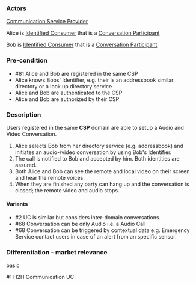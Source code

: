 ### Actors

[Communication Service Provider](../blob/master/docs/D1.1/business-models/business-roles.md#communication-service-provider-csp)

Alice is [Identified Consumer](../blob/master/docs/D1.1/business-models/business-roles.md#identified-service-consumer) that is a [Conversation Participant](../blob/master/docs/D1.1/business-models/business-roles.md#conversation--communication-participant)

Bob is [Identified Consumer](../blob/master/docs/D1.1/business-models/business-roles.md#identified-service-consumer) that is a [Conversation Participant](../blob/master/docs/D1.1/business-models/business-roles.md#conversation--communication-participant)
### Pre-condition
- #81 Alice and Bob are registered in the same CSP 
- Alice knows Bobs' Identifier, e.g. their is an addressbook similar directory or a look up directory service
- Alice and Bob are authenticated to the CSP
- Alice and Bob are authorized by their CSP
### Description

Users registered in the same **CSP** domain are able to setup a Audio and Video Conversation.
1. Alice selects Bob from her directory service (e.g. addressbook) and initiates an audio-/video conversation by using Bob's Identifier.
2. The call is notified to Bob and accepted by him. Both identities are assured.
3. Both Alice and Bob can see the remote and local video on their screen and hear the remote voices.
4. When they are finished any party can hang up and the conversation is closed; the remote video and audio stops.
#### Variants
- #2  UC  is similar but considers inter-domain conversations. 
- #68 Conversation can be only Audio i.e. a Audio Call 
- #68 Conversation can be triggered by contextual data e.g. Emergency Service contact users in case of an alert from an specific sensor.
### Differentiation - market relevance

basic

#1 H2H Communication UC
